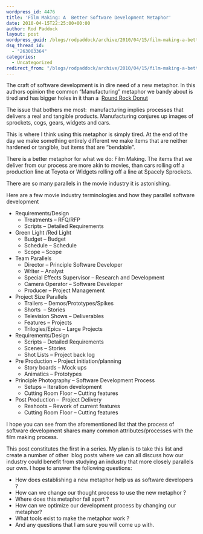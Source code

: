 ```yaml
---
wordpress_id: 4476
title: 'Film Making: A  Better Software Development Metaphor'
date: 2010-04-15T22:25:00+00:00
author: Rod Paddock
layout: post
wordpress_guid: /blogs/rodpaddock/archive/2010/04/15/film-making-a-better-software-development-metaphor.aspx
dsq_thread_id:
  - "263003364"
categories:
  - Uncategorized
redirect_from: "/blogs/rodpaddock/archive/2010/04/15/film-making-a-better-software-development-metaphor.aspx/"
---
```

The craft of software development is in dire need of a new metaphor. In this authors opinion the common &ldquo;Manufacturing&rdquo; metaphor we bandy about is tired and has bigger holes in it than a&nbsp; <a target="_blank" href="http://www.roundrockdonuts.com/">Round Rock Donut</a>

The issue that bothers me most:&nbsp; manufacturing implies processes that delivers a real and tangible products. Manufacturing conjures up images of sprockets, cogs, gears, widgets and cars.&nbsp; 

This is where I think using this metaphor is simply tired. At the end of the day we make something entirely different we make items that are neither hardened or tangible, but items that are &ldquo;bendable&rdquo;. 

There is a better metaphor for what we do: Film Making. The items that we deliver from our process are more akin to movies, than cars rolling off a production line at Toyota or Widgets rolling off a line at Spacely Sprockets. 

There are so many parallels in the movie industry it is astonishing.

Here are a few movie industry terminologies and how they parallel software development 

  * Requirements/Design 
      * Treatments &ndash; RFQ/RFP
      * Scripts &ndash; Detailed Requirements
  * Green Light /Red Light 
      * Budget &#8211; Budget
      * Schedule &#8211; Schedule
      * Scope &ndash; Scope
  * Team Parallels 
      * Director &ndash; Principle Software Developer
      * Writer &ndash; Analyst
      * Special Effects Supervisor &ndash; Research and Development
      * Camera Operator &ndash; Software Developer
      * Producer &ndash; Project Management
  * Project Size Parallels 
      * Trailers &ndash; Demos/Prototypes/Spikes
      * Shorts&nbsp; &#8211; Stories
      * Television Shows &#8211; Deliverables
      * Features &#8211; Projects
      * Trilogies/Epics &ndash; Large Projects
  * Requirements/Design 
      * Scripts &ndash; Detailed Requirements
      * Scenes &#8211; Stories
      * Shot Lists &ndash; Project back log
  * Pre Production &ndash; Project initiation/planning 
      * Story boards &ndash; Mock ups
      * Animatics &ndash; Prototypes
  * Principle Photography &ndash; Software Development Process 
      * Setups &ndash; Iteration development
      * Cutting Room Floor &ndash; Cutting features
  * Post Production &#8211;&nbsp; Project Delivery 
      * Reshoots &ndash; Rework of current features
      * Cutting Room Floor &ndash; Cutting features

I hope you can see from the aforementioned list that the process of software development shares many common attributes/processes with the film making process. 

This post constitutes the first in a series. My plan is to take this list and create a number of other&nbsp; blog posts where we can all discuss how our industry could benefit from studying an industry that more closely parallels our own. I hope to answer the following questions:

  * How does establishing a new metaphor help us as software developers ?
  * How can we change our thought process to use the new metaphor ?
  * Where does this metaphor fall apart ?
  * How can we optimize our development process by changing our metaphor?
  * What tools exist to make the metaphor work ?
  * And any questions that I am sure you will come up with.